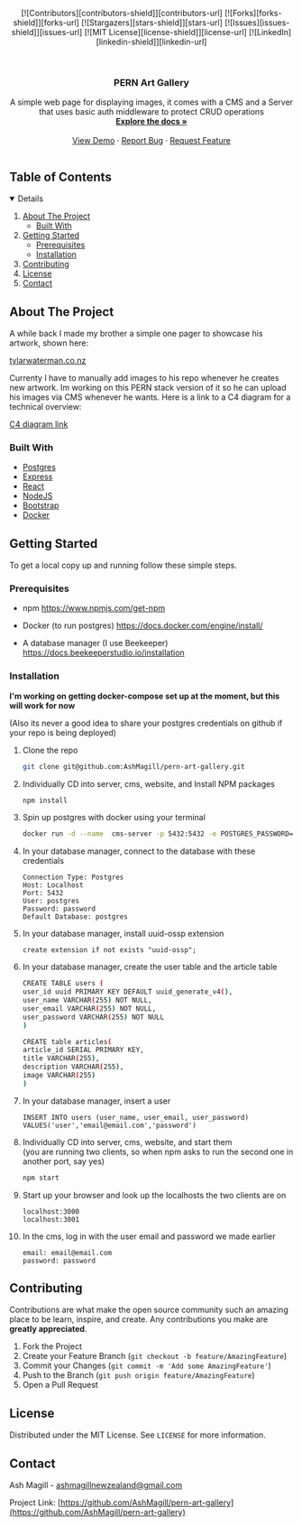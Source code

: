 <!--
*** Thanks for checking out the Best-README-Template. If you have a suggestion
*** that would make this better, please fork the repo and create a pull request
*** or simply open an issue with the tag "enhancement".
*** Thanks again! Now go create something AMAZING! :D
***
***
***
*** To avoid retyping too much info. Do a search and replace for the following:
*** AshMagill, pern-art-gallery, twitter_handle, ashmagillnewzealand@gmail.com, pern-art-gallery, A React website that displays images posted by a CMS, the routes in the server are secured with basic authentication. Uses a postgres database.
-->



<!-- PROJECT SHIELDS -->
<!--
*** I'm using markdown "reference style" links for readability.
*** Reference links are enclosed in brackets [ ] instead of parentheses ( ).
*** See the bottom of this document for the declaration of the reference variables
*** for contributors-url, forks-url, etc. This is an optional, concise syntax you may use.
*** https://www.markdownguide.org/basic-syntax/#reference-style-links
-->
<p align="center">
[![Contributors][contributors-shield]][contributors-url]
[![Forks][forks-shield]][forks-url]
[![Stargazers][stars-shield]][stars-url]
[![Issues][issues-shield]][issues-url]
[![MIT License][license-shield]][license-url]
[![LinkedIn][linkedin-shield]][linkedin-url]
</p>

<br />
<p align="center">

  <h3 align="center">PERN Art Gallery</h3>

  <p align="center">
    A simple web page for displaying images, it comes with a CMS and a Server that uses basic auth middleware to protect CRUD operations
    <br />
    <a href="https://github.com/AshMagill/pern-art-gallery"><strong>Explore the docs »</strong></a>
    <br />
    <br />
    <a href="https://github.com/AshMagill/pern-art-gallery">View Demo</a>
    ·
    <a href="https://github.com/AshMagill/pern-art-gallery/issues">Report Bug</a>
    ·
    <a href="https://github.com/AshMagill/pern-art-gallery/issues">Request Feature</a>
  </p>
</p>



<!-- TABLE OF CONTENTS -->
  <summary><h2 style="display: inline-block">Table of Contents</h2></summary>
<details open="open">
  <ol>
    <li>
      <a href="#about-the-project">About The Project</a>
      <ul>
        <li><a href="#built-with">Built With</a></li>
      </ul>
    </li>
    <li>
      <a href="#getting-started">Getting Started</a>
      <ul>
        <li><a href="#prerequisites">Prerequisites</a></li>
        <li><a href="#installation">Installation</a></li>
      </ul>
    </li>
    <li><a href="#contributing">Contributing</a></li>
    <li><a href="#license">License</a></li>
    <li><a href="#contact">Contact</a></li>
  </ol>
</details>



<!-- ABOUT THE PROJECT -->
## About The Project

A while back I made my brother a simple one pager to showcase his artwork, shown here:

<a href="https://tylarwaterman.co.nz">tylarwaterman.co.nz</a>

Currenty I have to manually add images to his repo whenever he creates new artwork. Im working on this PERN stack version of it so he can upload his images via CMS whenever he wants. Here is a link to a C4 diagram for a technical overview:

<a href="https://raw.githubusercontent.com/AshMagill/Readme/main/images/Pern%20C4%20Diagram.png?token=AQZ3OBXAICRLYNCWHRXRGITAYA4OM"><p>C4 diagram link</p></a> 


### Built With
* [Postgres](https://www.postgresql.org/)
* [Express](https://expressjs.com/)
* [React](https://reactjs.org/)
* [NodeJS](https://nodejs.org/en/)
* [Bootstrap](https://getbootstrap.com/)
* [Docker](https://hub.docker.com/_/postgres)

<!-- GETTING STARTED -->
## Getting Started

To get a local copy up and running follow these simple steps.

### Prerequisites

* npm 
  https://www.npmjs.com/get-npm

* Docker (to run postgres)
  https://docs.docker.com/engine/install/

* A database manager (I use Beekeeper)
  https://docs.beekeeperstudio.io/installation

### Installation

**I'm working on getting docker-compose set up at the moment, but this will work for now** 
<br>

(Also its never a good idea to share your postgres credentials on github if your repo is being deployed)

1. Clone the repo
   ```sh
   git clone git@github.com:AshMagill/pern-art-gallery.git
   ```
2. Individually CD into server, cms, website, and Install NPM packages 
   ```sh
   npm install
   ```
3. Spin up postgres with docker using your terminal
   ```sh
   docker run -d --name  cms-server -p 5432:5432 -e POSTGRES_PASSWORD=password -v cms-server:/var/lib/postgresql/data -d postgres
   ```
3. In your database manager, connect to the database with these credentials
   ```
   Connection Type: Postgres
   Host: Localhost
   Port: 5432
   User: postgres
   Password: password
   Default Database: postgres
   ```
7. In your database manager, install uuid-ossp extension
   ```
   create extension if not exists "uuid-ossp";
   ```
6. In your database manager, create the user table and the article table
   ```sh
   CREATE TABLE users (
   user_id uuid PRIMARY KEY DEFAULT uuid_generate_v4(),
   user_name VARCHAR(255) NOT NULL,
   user_email VARCHAR(255) NOT NULL,
   user_password VARCHAR(255) NOT NULL
   )
   ```
   ```sh
   CREATE table articles(
   article_id SERIAL PRIMARY KEY, 
   title VARCHAR(255),
   description VARCHAR(255),
   image VARCHAR(255)
   )
   ```
8. In your database manager, insert a user
   ```
   INSERT INTO users (user_name, user_email, user_password)
   VALUES('user','email@email.com','password')
   ```
2. Individually CD into server, cms, website, and start them
   <br>
   (you are running two clients, so when npm asks to run the second one in another port, say yes)
   ```sh
   npm start
   ```
3. Start up your browser and look up the localhosts the two clients are on
   ```
   localhost:3000
   localhost:3001
   ```
4. In the cms, log in with the user email and password we made earlier
   ```
   email: email@email.com
   password: password
   ```
<!-- CONTRIBUTING -->
## Contributing

Contributions are what make the open source community such an amazing place to be learn, inspire, and create. Any contributions you make are **greatly appreciated**.

1. Fork the Project
2. Create your Feature Branch (`git checkout -b feature/AmazingFeature`)
3. Commit your Changes (`git commit -m 'Add some AmazingFeature'`)
4. Push to the Branch (`git push origin feature/AmazingFeature`)
5. Open a Pull Request

<!-- LICENSE -->
## License

Distributed under the MIT License. See `LICENSE` for more information.

<!-- CONTACT -->
## Contact

Ash Magill - ashmagillnewzealand@gmail.com

Project Link: [https://github.com/AshMagill/pern-art-gallery](https://github.com/AshMagill/pern-art-gallery)

<!-- MARKDOWN LINKS & IMAGES -->
<!-- https://www.markdownguide.org/basic-syntax/#reference-style-links -->
[contributors-shield]: https://img.shields.io/github/contributors/AshMagill/pern-art-gallery.svg?style=for-the-badge
[contributors-url]: https://github.com/AshMagill/pern-art-gallery/graphs/contributors
[forks-shield]: https://img.shields.io/github/forks/AshMagill/pern-art-gallery.svg?style=for-the-badge
[forks-url]: https://github.com/AshMagill/pern-art-gallery/network/members
[stars-shield]: https://img.shields.io/github/stars/AshMagill/pern-art-gallery.svg?style=for-the-badge
[stars-url]: https://github.com/AshMagill/pern-art-gallery/stargazers
[issues-shield]: https://img.shields.io/github/issues/AshMagill/pern-art-gallery.svg?style=for-the-badge
[issues-url]: https://github.com/AshMagill/pern-art-gallery/issues
[license-shield]: https://img.shields.io/github/license/AshMagill/pern-art-gallery.svg?style=for-the-badge
[license-url]: https://github.com/AshMagill/pern-art-gallery/blob/master/LICENSE.txt
[linkedin-shield]: https://img.shields.io/badge/-LinkedIn-black.svg?style=for-the-badge&logo=linkedin&colorB=555
[linkedin-url]: https://linkedin.com/in/AshMagill
